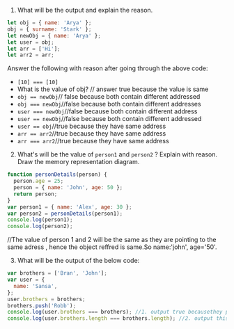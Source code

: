 1. What will be the output and explain the reason.

```js
let obj = { name: 'Arya' };
obj = { surname: 'Stark' };
let newObj = { name: 'Arya' };
let user = obj;
let arr = ['Hi'];
let arr2 = arr;
```

Answer the following with reason after going through the above code:

- `[10] === [10]`
- What is the value of obj? // answer true because the value is same
- `obj == newObj`// false because both contain different addressed
- `obj === newObj`//false because both contain different addresses
- `user === newObj`//false because both contain different address
- `user == newObj`//false because both contain different addressed
- `user == obj`//true because they have same address
- `arr == arr2`//true because they have same address
- `arr === arr2`//true because they have same address

2. What's will be the value of `person1` and `person2` ? Explain with reason. Draw the memory representation diagram.

<!-- To add this image here use ![name](./hello.jpg) -->

```js
function personDetails(person) {
  person.age = 25;
  person = { name: 'John', age: 50 };
  return person;
}
var person1 = { name: 'Alex', age: 30 };
var person2 = personDetails(person1);
console.log(person1);
console.log(person2);
```
//The value of person 1 and 2 will be the same as they are pointing to the same adress , hence the object reffred is same.So name:'john', age='50'.

3. What will be the output of the below code:

```js
var brothers = ['Bran', 'John'];
var user = {
  name: 'Sansa',
};
user.brothers = brothers;
brothers.push('Robb');
console.log(user.brothers === brothers); //1. output true becausethey point o the same address and hence they are same and the output will be 'bran', 'john' and 'robb'.
console.log(user.brothers.length === brothers.length); //2. output this condition is also true as they both have the same adress and the length will be 3.
```
